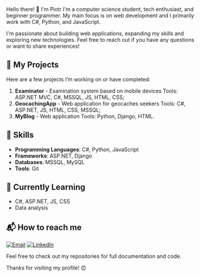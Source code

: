 Hello there! 👋 I'm Piotr
I'm a computer science student, tech enthusiast, and beginner programmer. My main focus is on web development
and I primarily work with C#, Python, and JavaScript.

I'm passionate about building web applications, expanding my skills and exploring new technologies. 
Feel free to reach out if you have any questions or want to share experiences!

## 🔧 My Projects

Here are a few projects I’m working on or have completed:

1. **Examinator** - Examination system based on mobile devices
Tools: ASP.NET MVC, C#,  MSSQL, JS, HTML, CSS;
2. **GeocachingApp** - Web application for geocaches seekers
Tools: C#, ASP.NET, JS, HTML, CSS, MSSQL;
3. **MyBlog** - Web application
Tools: Python, Django, HTML.

## 🚀 Skills

- **Programming Languages**: C#, Python, JavaScript
- **Frameworks**: ASP.NET, Django
- **Databases**: MSSQL, MySQL
- **Tools**: Git

## 🌱 Currently Learning

- C#, ASP.NET, JS, CSS
- Data analysis

## 📬 How to reach me

[![Email](https://img.shields.io/badge/Email-D14836?logo=gmail&logoColor=white)](mailto:piotrfrydman@outlook.com)
[![LinkedIn](https://img.shields.io/badge/LinkedIn-%230077B5.svg?logo=linkedin&logoColor=white)](https://linkedin.com/in/piotr-frydman)

Feel free to check out my repositories for full documentation and code.

Thanks for visiting my profile! 😊
